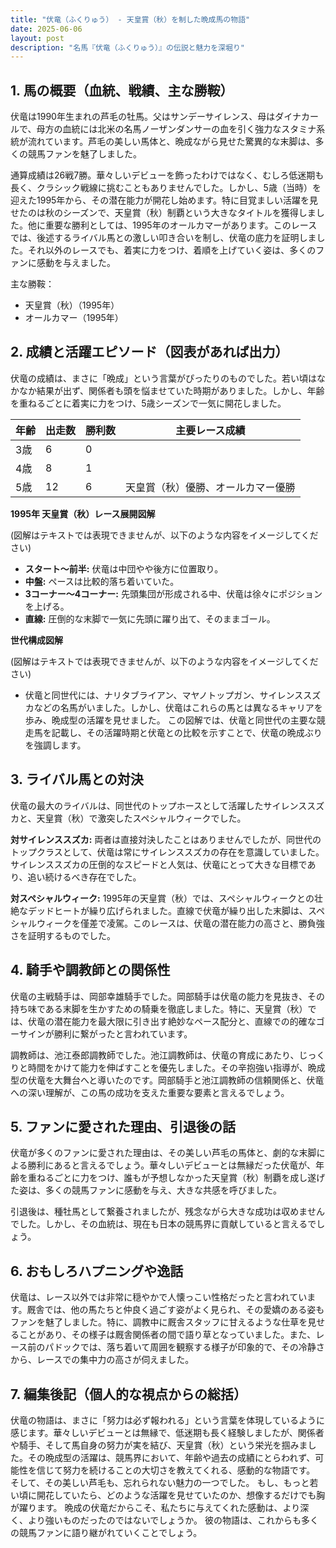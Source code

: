 ```yaml
---
title: "伏竜（ふくりゅう） - 天皇賞（秋）を制した晩成馬の物語"
date: 2025-06-06
layout: post
description: "名馬『伏竜（ふくりゅう）』の伝説と魅力を深堀り"
---
```


## 1. 馬の概要（血統、戦績、主な勝鞍）

伏竜は1990年生まれの芦毛の牡馬。父はサンデーサイレンス、母はダイナカールで、母方の血統には北米の名馬ノーザンダンサーの血を引く強力なスタミナ系統が流れています。芦毛の美しい馬体と、晩成ながら見せた驚異的な末脚は、多くの競馬ファンを魅了しました。

通算成績は26戦7勝。華々しいデビューを飾ったわけではなく、むしろ低迷期も長く、クラシック戦線に挑むこともありませんでした。しかし、5歳（当時）を迎えた1995年から、その潜在能力が開花し始めます。特に目覚ましい活躍を見せたのは秋のシーズンで、天皇賞（秋）制覇という大きなタイトルを獲得しました。他に重要な勝利としては、1995年のオールカマーがあります。このレースでは、後述するライバル馬との激しい叩き合いを制し、伏竜の底力を証明しました。それ以外のレースでも、着実に力をつけ、着順を上げていく姿は、多くのファンに感動を与えました。

主な勝鞍：

* 天皇賞（秋）（1995年）
* オールカマー（1995年）


## 2. 成績と活躍エピソード（図表があれば出力）

伏竜の成績は、まさに「晩成」という言葉がぴったりのものでした。若い頃はなかなか結果が出ず、関係者も頭を悩ませていた時期がありました。しかし、年齢を重ねるごとに着実に力をつけ、5歳シーズンで一気に開花しました。

| 年齢 | 出走数 | 勝利数 | 主要レース成績 |
|---|---|---|---|
| 3歳 | 6 | 0 |  |
| 4歳 | 8 | 1 |  |
| 5歳 | 12 | 6 | 天皇賞（秋）優勝、オールカマー優勝 |


**1995年 天皇賞（秋）レース展開図解**

(図解はテキストでは表現できませんが、以下のような内容をイメージしてください)

* **スタート～前半:**  伏竜は中団やや後方に位置取り。
* **中盤:**  ペースは比較的落ち着いていた。
* **3コーナー～4コーナー:** 先頭集団が形成される中、伏竜は徐々にポジションを上げる。
* **直線:**  圧倒的な末脚で一気に先頭に躍り出て、そのままゴール。


**世代構成図解**

(図解はテキストでは表現できませんが、以下のような内容をイメージしてください)

* 伏竜と同世代には、ナリタブライアン、マヤノトップガン、サイレンススズカなどの名馬がいました。しかし、伏竜はこれらの馬とは異なるキャリアを歩み、晩成型の活躍を見せました。  この図解では、伏竜と同世代の主要な競走馬を記載し、その活躍時期と伏竜との比較を示すことで、伏竜の晩成ぶりを強調します。


## 3. ライバル馬との対決

伏竜の最大のライバルは、同世代のトップホースとして活躍したサイレンススズカと、天皇賞（秋）で激突したスペシャルウィークでした。

**対サイレンススズカ:**  両者は直接対決したことはありませんでしたが、同世代のトップクラスとして、伏竜は常にサイレンススズカの存在を意識していました。サイレンススズカの圧倒的なスピードと人気は、伏竜にとって大きな目標であり、追い続けるべき存在でした。

**対スペシャルウィーク:**  1995年の天皇賞（秋）では、スペシャルウィークとの壮絶なデッドヒートが繰り広げられました。直線で伏竜が繰り出した末脚は、スペシャルウィークを僅差で凌駕。このレースは、伏竜の潜在能力の高さと、勝負強さを証明するものでした。


## 4. 騎手や調教師との関係性

伏竜の主戦騎手は、岡部幸雄騎手でした。岡部騎手は伏竜の能力を見抜き、その持ち味である末脚を生かすための騎乗を徹底しました。特に、天皇賞（秋）では、伏竜の潜在能力を最大限に引き出す絶妙なペース配分と、直線での的確なゴーサインが勝利に繋がったと言われています。

調教師は、池江泰郎調教師でした。池江調教師は、伏竜の育成にあたり、じっくりと時間をかけて能力を伸ばすことを優先しました。その辛抱強い指導が、晩成型の伏竜を大舞台へと導いたのです。岡部騎手と池江調教師の信頼関係と、伏竜への深い理解が、この馬の成功を支えた重要な要素と言えるでしょう。


## 5. ファンに愛された理由、引退後の話

伏竜が多くのファンに愛された理由は、その美しい芦毛の馬体と、劇的な末脚による勝利にあると言えるでしょう。華々しいデビューとは無縁だった伏竜が、年齢を重ねるごとに力をつけ、誰もが予想しなかった天皇賞（秋）制覇を成し遂げた姿は、多くの競馬ファンに感動を与え、大きな共感を呼びました。

引退後は、種牡馬として繋養されましたが、残念ながら大きな成功は収めませんでした。しかし、その血統は、現在も日本の競馬界に貢献していると言えるでしょう。


## 6. おもしろハプニングや逸話

伏竜は、レース以外では非常に穏やかで人懐っこい性格だったと言われています。厩舎では、他の馬たちと仲良く過ごす姿がよく見られ、その愛嬌のある姿もファンを魅了しました。特に、調教中に厩舎スタッフに甘えるような仕草を見せることがあり、その様子は厩舎関係者の間で語り草となっていました。また、レース前のパドックでは、落ち着いて周囲を観察する様子が印象的で、その冷静さから、レースでの集中力の高さが伺えました。


## 7. 編集後記（個人的な視点からの総括）

伏竜の物語は、まさに「努力は必ず報われる」という言葉を体現しているように感じます。華々しいデビューとは無縁で、低迷期も長く経験しましたが、関係者や騎手、そして馬自身の努力が実を結び、天皇賞（秋）という栄光を掴みました。その晩成型の活躍は、競馬界において、年齢や過去の成績にとらわれず、可能性を信じて努力を続けることの大切さを教えてくれる、感動的な物語です。  そして、その美しい芦毛も、忘れられない魅力の一つでした。  もし、もっと若い頃に開花していたら、どのような活躍を見せていたのか、想像するだけでも胸が躍ります。  晩成の伏竜だからこそ、私たちに与えてくれた感動は、より深く、より強いものだったのではないでしょうか。  彼の物語は、これからも多くの競馬ファンに語り継がれていくことでしょう。
